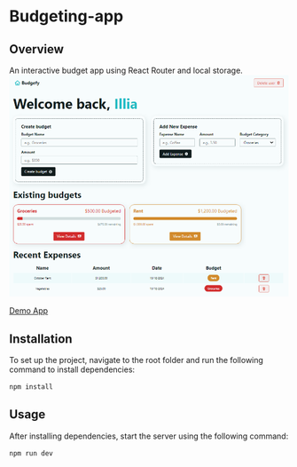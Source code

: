 # Budgeting-app

## Overview
An interactive budget app using React Router and local storage.
![Homepage preview of demo page](public/budget-app-preview.png)

[Demo App]()

## Installation

To set up the project, navigate to the root folder and run the following command to install dependencies:

```bash
npm install
```

## Usage

After installing dependencies, start the server using the following command:

```bash
npm run dev
```